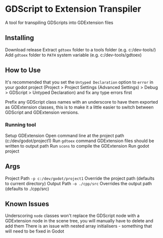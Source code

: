 # GDScript to Extension Transpiler

A tool for transpiling GDScripts into GDExtension files

## Installing

Download release
Extract `gdtoex` folder to a tools folder (e.g. c:/dev-tools/)
Add `gdtoex` folder to `PATH` system variable (e.g. c:/dev-tools/gdtoex)

## How to Use

It's recommended that you set the `Untyped Declaration` option to `error` in your godot project (Project > Project Settings (Advanced Settings) > Debug > GDScript > Untyped Declaration)
and fix any type errors first

Prefix any GDScript class names with an underscore to have them exported as GDExtension classes,
this is to make it a little easier to switch between GDScript and GDExtension versions.

### Running tool

Setup GDExtension
Open command line at the project path (c:/dev/godot/project1)
Run `gdtoex` command
GDExtension files should be written to output path
Run `scons` to compile the GDExtension
Run godot project

## Args

Project Path `-p c:/dev/godot/project1` Override the project path (defaults to current directory)
Output Path `-o ./cpp/src` Overrides the output path (defaults to ./cpp/src)

## Known Issues

Underscoring `node` classes won't replace the GDScript node with a GDExtension node in the scene tree, you will manually have to delete and add them
There is an issue with nested array initialisers - something that will need to be fixed in Godot

